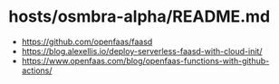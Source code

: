 # hosts/osmbra-alpha/README.md

- https://github.com/openfaas/faasd
- https://blog.alexellis.io/deploy-serverless-faasd-with-cloud-init/
- https://www.openfaas.com/blog/openfaas-functions-with-github-actions/